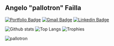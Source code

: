 ## Angelo "pallotron" Failla

[![Portfolio Badge](https://img.shields.io/badge/portfolio-web-blue?style=flat&link=https://angelofailla.com/)](https://angelofailla.com/) [![Gmail Badge](https://img.shields.io/badge/-J@Dyne.org-005FF9?style=flat&logo=Mail.Ru&logoColor=white&link=mailto:pallotron@gmail.com)](mailto:pallotron@gmail.com) 
[![Linkedin Badge](https://img.shields.io/badge/-Linkedin-0072b1?style=flat&logo=Linkedin&logoColor=white&link=https://www.linkedin.com/in/pallotron/)](https://www.linkedin.com/in/pallotron/)  


![Github stats](https://github-readme-stats.vercel.app/api?username=pallotron&show_icons=true&include_all_commits=true)
![Top Langs](https://github-readme-stats.vercel.app/api/top-langs/?username=pallotron&layout=compact)
![Trophies](https://github-profile-trophy.vercel.app/?username=pallotron&column=4&&margin-w=5&margin-h=5&no-bg=true&no-frame=true&theme=flat)

<p align=left> <img src=https://komarev.com/ghpvc/?username=pallotron alt=pallotron /> </p>
